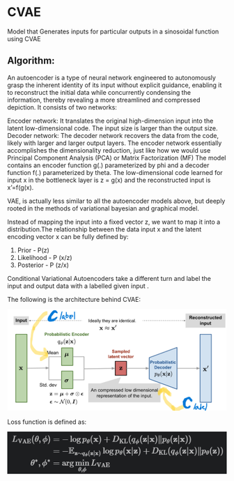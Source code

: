# CVAE
Model that Generates inputs for particular outputs in a sinosoidal function using CVAE

## Algorithm:
An autoencoder is a type of neural network engineered to autonomously grasp the inherent identity of its input without explicit guidance, enabling it to reconstruct the initial data while concurrently condensing the information, thereby revealing a more streamlined and compressed depiction.
It consists of two networks:

Encoder network: It translates the original high-dimension input into the latent low-dimensional code. The input size is larger than the output size.
Decoder network: The decoder network recovers the data from the code, likely with larger and larger output layers.
The encoder network essentially accomplishes the dimensionality reduction, just like how we would use Principal Component Analysis (PCA) or Matrix Factorization (MF)
The model contains an encoder function g(.) parameterized by phi and a decoder function f(.) parameterized by theta. The low-dimensional code learned for input x in the bottleneck layer is z = g(x) and the reconstructed input is x’=f(g(x).

VAE, is actually less similar to all the autoencoder models above, but deeply rooted in the methods of variational bayesian and graphical model.

Instead of mapping the input into a fixed vector z, we want to map it into a distribution.The relationship between the data input x and the latent encoding vector x can be fully defined by:

1. Prior - P(z)
2. Likelihood - P (x/z)
3. Posterior - P (z/x)

Conditional Variational Autoencoders take a different turn and label the input and output data with a labelled given input .


The following is the architecture behind CVAE:

![architecture](vae-gaussian.png)

Loss function is defined as:

![loss_function](loss_vae.png)
